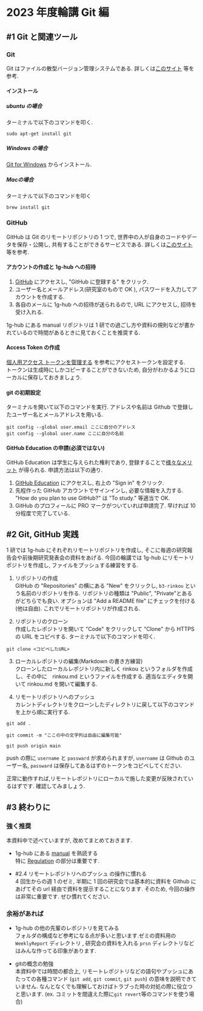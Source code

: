 # 2023 年度輪講 Git 編
## #1 Git と関連ツール
### Git
Git はファイルの散型バージョン管理システムである. 詳しくは[このサイト](https://www.sejuku.net/blog/5756 "Git とは") 等を参考.
#### インストール
##### ubuntu の場合
ターミナルで以下のコマンドを叩く.
```
sudo apt-get install git
```
##### Windows の場合
[Git for Windows](https://gitforwindows.org/ "Git for Windows") からインストール.

##### Macの場合
ターミナルで以下のコマンドを叩く
```
brew install git
```

### GitHub
GitHub は Git のリモートリポジトリの 1 つで, 世界中の人が自身のコードやデータを保存・公開し, 共有することができるサービスである. 詳しくは[このサイト](https://www.sejuku.net/blog/7901 "GitHub とは") 等を参考.
#### アカウントの作成と 1g-hub への招待
1. [GitHub](https://github.co.jp/ "Github") にアクセスし, "GitHub に登録する" をクリック.
1. ユーザー名とメールアドレス(研究室のもので OK ), パスワードを入力してアカウントを作成する.
1. 各自のメールに 1g-hub への招待が送られるので, URL にアクセスし, 招待を受け入れる.

1g-hub にある manual リポジトリは 1 研での過ごし方や資料の規則などが書かれているので時間があるときに見ておくことを推奨する.

#### Access Token の作成
[個人用アクセス トークンを管理する](https://docs.github.com/ja/authentication/keeping-your-account-and-data-secure/managing-your-personal-access-tokens) を参考にアクセストークンを設定する.  
トークンは生成時にしかコピーすることができないため, 自分がわかるようにローカルに保存しておきましょう.


#### git の初期設定
ターミナルを開いて以下のコマンドを実行. アドレスや名前は Github で登録したユーザー名とメールアドレスを用いる.
```
git config --global user.email ここに自分のアドレス
git config --global user.name ここに自分の名前
```

#### GitHub Education の申請(必須ではない)
GitHub Education は学生に与えられた権利であり, 登録することで[様々なメリット](https://education.github.com/pack/offers "Benefits") が得られる.
申請方法は以下の通り.

1. [GitHub Education](https://education.github.com/ "GitHub Education") にアクセスし, 右上の "Sign in" をクリック.
1. 先程作った GitHub アカウントでサインインし, 必要な情報を入力する. "How do you plan to use GitHub?" は "To study." 等適当で OK.
1. GitHub のプロフィールに PRO マークがついていれば申請完了. 早ければ 10 分程度で完了している.


## #2 Git, GitHub 実践
1 研では 1g-hub にそれぞれリモートリポジトリを作成し, そこに毎週の研究報告会や前後期研究発表会の資料をあげる. 今回の輪講では 1g-hub にリモートリポジトリを作成し, ファイルをプッシュする練習をする.
1. リポジトリの作成  
GitHub の "Repositories" の横にある "New" をクリックし, `b3-rinkou` という名前のリポジトリを作る. リポジトリの種類は "Public", "Private"とあるがどちらでも良い. オプションは "Add a README file" にチェックを付ける (他は自由). これでリモートリポジトリが作成される.

1. リポジトリのクローン  
作成したレポジトリを開いて "Code" をクリックして "Clone" から HTTPS の URL をコピペする.
ターミナルで以下のコマンドを叩く.
```
git clone <コピペしたURL>
```

3. ローカルレポジトリの編集(Markdown の書き方練習)  
クローンしたローカルレポジトリ内に新しく rinkou というフォルダを作成し、その中に　rinkou.md というファイルを作成する. 適当なエディタを開いて rinkou.md を開いて編集する.

4. リモートリポジトリへのプッシュ  
カレントディレクトリをクローンしたディレクトリに戻して以下のコマンドを上から順に実行する.
```
git add .
```
```
git commit -m "ここの中の文字列は自由に編集可能"
```
```
git push origin main
```
push の際に `username` と `passward` が求められますが, `username` は Github のユーザー名, `passward` は保存してあるはずのトークンをコピペしてください.

正常に動作すれば,リモートレポジトリにローカルで施した変更が反映されているはずです. 確認してみましょう.

## #3 終わりに

### 強く推奨
本資料中で述べていますが, 改めてまとめておきます.

- 1g-hub にある [manual](https://github.com/1g-hub/manual/tree/master) を熟読する  
  特に [Regulation](https://github.com/1g-hub/manual/blob/master/views/regulation/index.md) の部分は重要です.   

- #2.4 リモートレポジトリへのプッシュ の操作に慣れる  
  4 回生からの週 1 のゼミ, 半期に 1 回の研究会では基本的に資料を Github にあげてその url 経由で資料を提示することになります. そのため, 今回の操作は非常に重要です. ぜひ慣れてください.

### 余裕があれば

- 1g-hub の他の先輩のレポジトリを見てみる  
  フォルダの構成など参考になる点が多いと思います.ゼミの資料用の `WeeklyReport` ディレクトリ , 研究会の資料を入れる `prsn` ディレクトリなどはみんな作ってる印象があります.

- gitの概念の勉強  
  本資料中では時間の都合上, リモートレポジトリなどの語句やプッシュにあたっての各種コマンド (`git add`, `git commit`, `git push`) の意味を説明できていません. なんとなくでも理解しておけばトラブった時の対処の際に役立つと思います. (ex. コミットを間違えた際に`git revert`等のコマンドを使う場合)
  
  